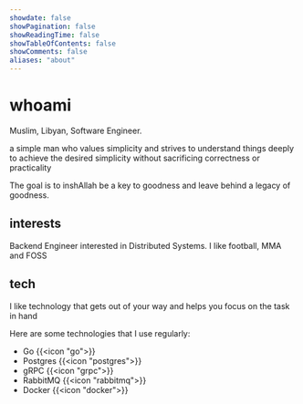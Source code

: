 ```yaml
---
showdate: false
showPagination: false
showReadingTime: false
showTableOfContents: false
showComments: false
aliases: "about"
---
```


# whoami

Muslim, Libyan, Software Engineer.

a simple man who values simplicity and strives to understand things deeply
to achieve the desired simplicity without sacrificing correctness or practicality

The goal is to inshAllah be a key to goodness and leave behind a legacy of goodness.

## interests

Backend Engineer interested in Distributed Systems. I like football, MMA and FOSS

## tech

I like technology that gets out of your way and helps you focus on the task in hand

Here are some technologies that I use regularly:

- Go {{<icon "go">}}
- Postgres {{<icon "postgres">}}
- gRPC {{<icon "grpc">}}
- RabbitMQ {{<icon "rabbitmq">}}
- Docker {{<icon "docker">}}
